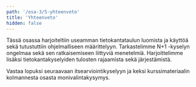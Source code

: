 ```yaml
---
path: '/osa-3/5-yhteenveto'
title: 'Yhteenveto'
hidden: false
---
```



Tässä osassa harjoiteltiin useamman tietokantataulun luomista ja käyttöä sekä tutustuttiin ohjelmalliseen määrittelyyn. Tarkastelimme N+1 -kyselyn ongelmaa sekä sen ratkaisemiseen liittyviä menetelmiä. Harjoittelimme lisäksi tietokantakyselyiden tulosten rajaamista sekä järjestämistä.

Vastaa lopuksi seuraavaan itsearviointikyselyyn ja keksi kurssimateriaalin kolmannesta osasta monivalintakysymys.

<quiz id="5c8e7c8199236814c5bc0412"></quiz>

<quiz id="5c8e7c3b14524713f95a8b9f"></quiz>
